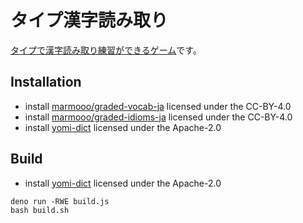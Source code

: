 # タイプ漢字読み取り

[タイプで漢字読み取り練習ができるゲーム](https://marmooo.github.io/type-yomi/)です。

## Installation

- install [marmooo/graded-vocab-ja](https://github.com/marmooo/graded-vocab-ja)
  licensed under the CC-BY-4.0
- install
  [marmooo/graded-idioms-ja](https://github.com/marmooo/graded-idioms-ja)
  licensed under the CC-BY-4.0
- install [yomi-dict](https://github.com/marmooo/yomi-dict) licensed under the
  Apache-2.0

## Build

- install [yomi-dict](https://github.com/marmooo/yomi-dict) licensed under the
  Apache-2.0

```
deno run -RWE build.js
bash build.sh
```

